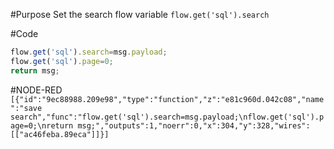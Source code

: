 #Purpose
Set the search flow variable `flow.get('sql').search`

#Code
```javascript
flow.get('sql').search=msg.payload;
flow.get('sql').page=0;
return msg;
```
#NODE-RED
`
[{"id":"9ec88988.209e98","type":"function","z":"e81c960d.042c08","name":"save search","func":"flow.get('sql').search=msg.payload;\nflow.get('sql').page=0;\nreturn msg;","outputs":1,"noerr":0,"x":304,"y":328,"wires":[["ac46feba.89eca"]]}]
`
